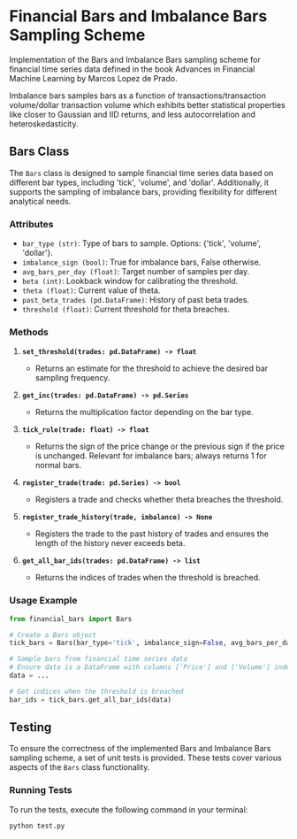 # Financial Bars and Imbalance Bars Sampling Scheme

Implementation of the Bars and Imbalance Bars sampling scheme for financial time series data defined in the book Advances in Financial Machine Learning by Marcos Lopez de Prado. 

Imbalance bars samples bars as a function of transactions/transaction volume/dollar transaction volume which exhibits better statistical properties like closer to Gaussian and IID returns, and less autocorrelation and heteroskedasticity. 

## Bars Class

The `Bars` class is designed to sample financial time series data based on different bar types, including 'tick', 'volume', and 'dollar'. Additionally, it supports the sampling of imbalance bars, providing flexibility for different analytical needs.

### Attributes

- `bar_type (str)`: Type of bars to sample. Options: {'tick', 'volume', 'dollar'}.
- `imbalance_sign (bool)`: True for imbalance bars, False otherwise.
- `avg_bars_per_day (float)`: Target number of samples per day.
- `beta (int)`: Lookback window for calibrating the threshold.
- `theta (float)`: Current value of theta.
- `past_beta_trades (pd.DataFrame)`: History of past beta trades.
- `threshold (float)`: Current threshold for theta breaches.

### Methods

1. **`set_threshold(trades: pd.DataFrame) -> float`**
   - Returns an estimate for the threshold to achieve the desired bar sampling frequency.

2. **`get_inc(trades: pd.DataFrame) -> pd.Series`**
   - Returns the multiplication factor depending on the bar type.

3. **`tick_rule(trade: float) -> float`**
   - Returns the sign of the price change or the previous sign if the price is unchanged. Relevant for imbalance bars; always returns 1 for normal bars.

4. **`register_trade(trade: pd.Series) -> bool`**
   - Registers a trade and checks whether theta breaches the threshold.

5. **`register_trade_history(trade, imbalance) -> None`**
   - Registers the trade to the past history of trades and ensures the length of the history never exceeds beta.

6. **`get_all_bar_ids(trades: pd.DataFrame) -> list`**
   - Returns the indices of trades when the threshold is breached.

### Usage Example

```python
from financial_bars import Bars

# Create a Bars object
tick_bars = Bars(bar_type='tick', imbalance_sign=False, avg_bars_per_day=100)

# Sample bars from financial time series data
# Ensure data is a DataFrame with columns ['Price'] and ['Volume'] indexed in timestamps
data = ...

# Get indices when the threshold is breached
bar_ids = tick_bars.get_all_bar_ids(data)
```

## Testing

To ensure the correctness of the implemented Bars and Imbalance Bars sampling scheme, a set of unit tests is provided. These tests cover various aspects of the `Bars` class functionality.

### Running Tests

To run the tests, execute the following command in your terminal:

```bash
python test.py